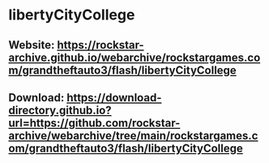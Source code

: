 # libertyCityCollege
## Website: https://rockstar-archive.github.io/webarchive/rockstargames.com/grandtheftauto3/flash/libertyCityCollege

## Download: https://download-directory.github.io?url=https://github.com/rockstar-archive/webarchive/tree/main/rockstargames.com/grandtheftauto3/flash/libertyCityCollege


